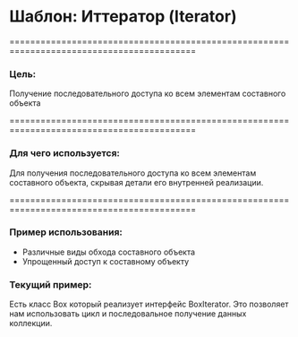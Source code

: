 # Шаблон: Иттератор (Iterator)
==========================================================================================

### Цель:

Получение последовательного доступа ко всем элементам составного объекта

==========================================================================================

### Для чего используется:

Для получения последовательного доступа ко всем элементам составного объекта, скрывая детали его внутренней реализации.

==========================================================================================

### Пример использования:

- Различные виды обхода составного объекта
- Упрощенный доступ к составному объекту

### Текущий пример:

Есть класс Box который реализует интерфейс BoxIterator. Это позволяет нам использовать цикл и последовальное получение
данных коллекции.
